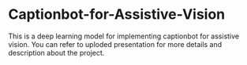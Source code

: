 # Captionbot-for-Assistive-Vision
This is a deep learning model for implementing captionbot for assistive vision.
You can refer to uploded presentation for more details and description about the project.
